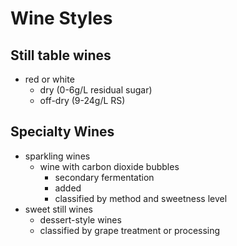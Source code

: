 # Wine Styles
## Still table wines
- red or white
	- dry (0-6g/L residual sugar)
	- off-dry (9-24g/L RS)
## Specialty Wines
- sparkling wines
	- wine with carbon dioxide bubbles
		- secondary fermentation
		- added
		- classified by method and sweetness level
- sweet still wines
	- dessert-style wines
	- classified by grape treatment or processing
